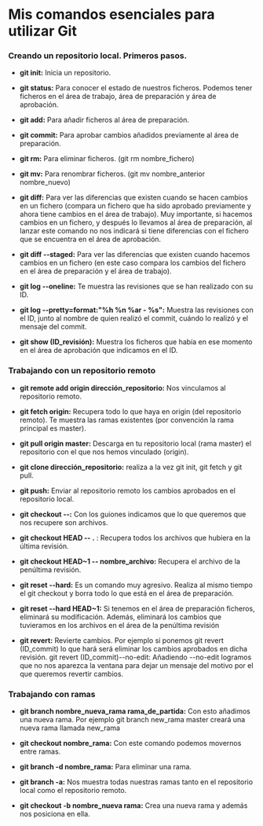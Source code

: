 # Mis comandos esenciales para utilizar Git

### Creando un repositorio local. Primeros pasos.

* **git init:** Inicia un repositorio.

* **git status:** Para conocer el estado de nuestros ficheros. Podemos tener ficheros en el área de trabajo, área de preparación y área de aprobación.

* **git add:** Para añadir ficheros al área de preparación.

* **git commit:** Para aprobar cambios añadidos previamente al área de preparación.

* **git rm:** Para eliminar ficheros. (git rm nombre_fichero)

* **git mv:** Para renombrar ficheros. (git mv nombre_anterior nombre_nuevo)

* **git diff:** Para ver las diferencias que existen cuando se hacen cambios en un fichero (compara un fichero que ha sido aprobado previamente y ahora tiene cambios en el área de trabajo). Muy importante, si hacemos cambios en un fichero, y después lo llevamos al área de preparación, al lanzar este comando no nos indicará si tiene diferencias con el fichero que se encuentra en el área de aprobación.

* **git diff --staged:** Para ver las diferencias que existen cuando hacemos cambios en un fichero (en este caso compara los cambios del fichero en el área de preparación y el área de trabajo).

* **git log --oneline:** Te muestra las revisiones que se han realizado con su ID.

* **git log --pretty=format:"%h %n %ar - %s":** Muestra las revisiones con el ID, junto al nombre de quien realizó el commit, cuándo lo realizó y el mensaje del commit.

* **git show (ID_revisión):** Muestra los ficheros que había en ese momento en el área de aprobación que indicamos en el ID.


### Trabajando con un repositorio remoto

* **git remote add origin dirección_repositorio:** Nos vinculamos al repositorio remoto.

* **git fetch origin:** Recupera todo lo que haya en origin (del repositorio remoto). Te muestra las ramas existentes (por convención la rama principal es master).

* **git pull origin master:** Descarga en tu repositorio local (rama master) el repositorio con el que nos hemos vinculado (origin).

* **git clone dirección_repositorio:** realiza a la vez git init, git fetch y git pull.

* **git push:** Enviar al repositorio remoto los cambios aprobados en el repositorio local.

* **git checkout --:** Con los guiones indicamos que lo que queremos que nos recupere son archivos.
* **git checkout HEAD -- .** : Recupera todos los archivos que hubiera en la última revisión.
* **git checkout HEAD~1 -- nombre_archivo:** Recupera el archivo de la penúltima revisión.

* **git reset --hard:** Es un comando muy agresivo. Realiza al mismo tiempo el git checkout y borra todo lo que está en el área de preparación.
* **git reset --hard HEAD~1:** Si tenemos en el área de preparación ficheros, eliminará su modificación. Además, eliminará los cambios que tuvieramos en los archivos en el área de la penúltima revisión

* **git revert:** Revierte cambios. Por ejemplo si ponemos git revert (ID_commit) lo que hará será eliminar los cambios aprobados en dicha revisión.
git revert (ID_commit)--no-edit: Añadiendo --no-edit logramos que no nos aparezca la ventana para dejar un mensaje del motivo por el que queremos revertir cambios.



### Trabajando con ramas

* **git branch nombre_nueva_rama rama_de_partida:** Con esto añadimos una nueva rama. Por ejemplo git branch new_rama master creará una nueva rama llamada new_rama

* **git checkout nombre_rama:** Con este comando podemos movernos entre ramas.

* **git branch -d nombre_rama:** Para eliminar una rama.

* **git branch -a:** Nos muestra todas nuestras ramas tanto en el repositorio local como el repositorio remoto.

* **git checkout -b nombre_nueva rama:** Crea una nueva rama y además nos posiciona en ella.



